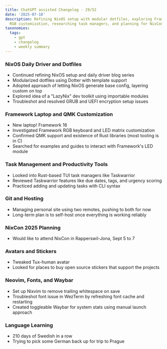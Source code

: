 ```yaml
---
title: ChatGPT assisted Changelog - 29/52
date: '2025-07-18'
description: Refining NixOS setup with modular dotfiles, exploring Framework laptop
  RGB customization, researching task managers, and planning for NixCon 2025 attendance.
taxonomies:
  tags:
    - gpt
    - changelog
    - weekly summary
---
```


### NixOS Daily Driver and Dotfiles
- Continued refining NixOS setup and daily driver blog series
- Modularized dotfiles using Dotter with template support
- Adopted approach of letting NixOS generate base config, layering custom on top
- Explored idea of a "LazyNix" dev toolkit using importable modules
- Troubleshot and resolved GRUB and UEFI encryption setup issues

### Framework Laptop and QMK Customization
- New laptop! Framework 16
- Investigated Framework RGB keyboard and LED matrix customization
- Confirmed QMK support and existence of Rust libraries (most tooling is in C)
- Searched for examples and guides to interact with Framework's LED module

### Task Management and Productivity Tools
- Looked into Rust-based TUI task managers like Taskwarrior
- Reviewed Taskwarrior features like due dates, tags, and urgency scoring
- Practiced adding and updating tasks with CLI syntax

### Git and Hosting
- Managing personal site using two remotes, pushing to both for now
- Long-term plan is to self-host once everything is working reliably

### NixCon 2025 Planning
- Would like to attend NixCon in Rapperswil-Jona, Sept 5 to 7

### Avatars and Stickers
- Tweaked Tux-human avatar
- Looked for places to buy open source stickers that support the projects

### Neovim, Fonts, and Waybar
- Set up Nixvim to remove trailing whitespace on save
- Troubleshot font issue in WezTerm by refreshing font cache and restarting
- Created toggleable Waybar for system stats using manual launch approach

### Language Learning
- 210 days of Swedish in a row
- Trying to pick some German back up for trip to Prague
